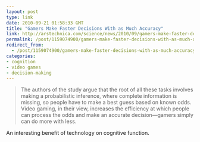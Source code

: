 ```yaml
---
layout: post
type: link
date: 2010-09-21 01:58:33 GMT
title: "Gamers Make Faster Decisions With as Much Accuracy"
link: http://arstechnica.com/science/news/2010/09/gamers-make-faster-decisions-than-nongamers-are-just-as-accurate.ars
permalink: /post/1159074900/gamers-make-faster-decisions-with-as-much-accuracy
redirect_from: 
  - /post/1159074900/gamers-make-faster-decisions-with-as-much-accuracy
categories:
- cognition
- video games
- decision-making
---
```

<blockquote>The authors of the study argue that the root of all these tasks involves making a probabilistic inference, where complete information is missing, so people have to make a best guess based on known odds. Video gaming, in their view, increases the efficiency at which people can process the odds and make an accurate decision—gamers simply can do more with less.</blockquote>
An interesting benefit of technology on cognitive function.
